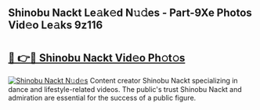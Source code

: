 ## Shinobu Nackt Le𝚊k𝚎d N𝚞𝚍es - Part-9Xe Photos Vid𝚎o Le𝚊ks 9z116

# <h2><a href="http://fb4x4p6.evod.top/?m=Shinobu+Nackt">🔗 👉🔴 Shinobu Nackt Vid𝚎o Ph𝚘t𝚘s</a></h2>

[![Shinobu Nackt N𝚞d𝚎s](https://i.imgur.com/8V9OHl7.gif)](http://fb4x4p6.evod.top/?m=Shinobu+Nackt)
Content creator Shinobu Nackt specializing in dance and lifestyle-related videos. The public's trust Shinobu Nackt and admiration are essential for the success of a public figure. 
